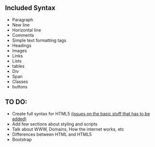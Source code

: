 ## Included Syntax
<ul> 
<li>  Paragraph </li>
<li>  New line </li>
<li> Horizontal line </li>
<li> Comments </li>
<li> Simple text formatting tags </li>
<li> Headings </li>
<li> Images </li>
<li> Links </li>
<li> Lists </li>
<li> tables </li>
<li> Div </li>
<li> Span </li>
<li> Classes </li>
<li> buttons </li>

</ul>

## TO DO:
<ul> 
<li> Create full syntax for HTML5 
<a href = "https://github.com/dwyl/learn-html5/issues?q=is%3Aissue+is%3Aopen+label%3A"help+wanted"> (issues on the basic stuff that has to be added) </a> <br> </li>
<li> Add few sections about styling and scripts </li>
<li> Talk about WWW, Domains, How the internet works, etc </li> 
<li> Differences between HTML and HTML5 </li>
<li> Bootstrap </li>
</ul>

